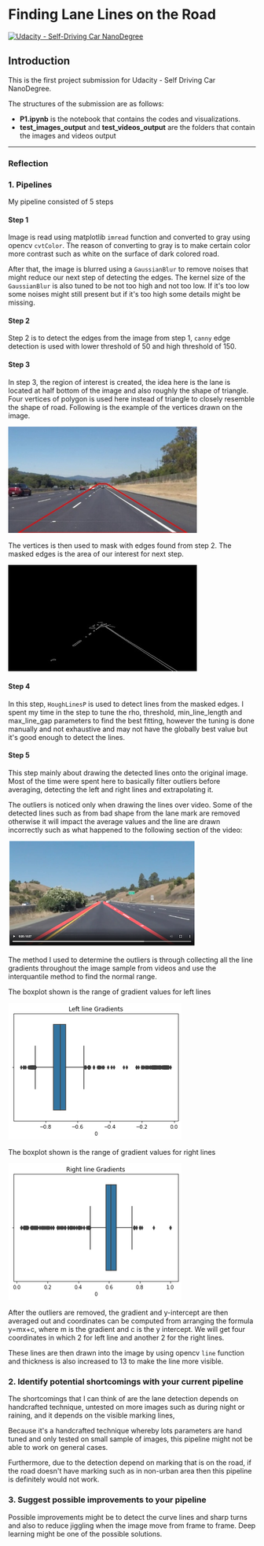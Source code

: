 # **Finding Lane Lines on the Road** 
[![Udacity - Self-Driving Car NanoDegree](https://s3.amazonaws.com/udacity-sdc/github/shield-carnd.svg)](http://www.udacity.com/drive)


## Introduction

This is the first project submission for Udacity - Self Driving Car NanoDegree.

The structures of the submission are as follows:

* **P1.ipynb** is the notebook that contains the codes and visualizations.
* **test_images_output** and **test_videos_output** are the folders that contain the images and videos output

---

### Reflection

### 1. Pipelines

My pipeline consisted of 5 steps

#### Step 1

Image is read using matplotlib `imread` function and converted to gray using opencv `cvtColor`. 
The reason of converting to gray is to make certain color more contrast such as white on the
surface of dark colored road. 

After that, the image is blurred using a `GaussianBlur` to remove
noises that might reduce our next step of detecting the edges. The kernel size of the `GaussianBlur`
is also tuned to be not too high and not too low. If it's too low some noises might still present but
if it's too high some details might be missing.

#### Step 2

Step 2 is to detect the edges from the image from step 1, 
`canny` edge detection is used with lower threshold of 50 
and high threshold of 150.

#### Step 3

In step 3, the region of interest is created, the idea here is the lane is located
at half bottom of the image and also roughly the shape of triangle. 
Four vertices of polygon is used here instead of triangle to closely resemble the shape of road. 
Following is the example of the vertices drawn on the image.

![alt text](report_images/roi.jpg)

The vertices is then used to mask with edges found from step 2. 
The masked edges is the area of our interest for next step.

![alt text](report_images/masked_edges.jpg)

#### Step 4

In this step, `HoughLinesP` is used to detect lines from the masked edges. I spent my time in the
step to tune the rho, threshold, min_line_length and max_line_gap parameters to find the best 
fitting, however the tuning is done manually and not exhaustive and may not have the globally
best value but it's good enough to detect the lines.

#### Step 5

This step mainly about drawing the detected lines onto the original image. Most of the time were spent
here to basically filter outliers before averaging, detecting the left and right 
lines and extrapolating it.

The outliers is noticed only when drawing the lines over video. Some of the detected lines such as from bad
shape from the lane mark are removed otherwise it will impact the average values and the line 
are drawn incorrectly such as what happened to the following section of the video:

![alt text](report_images/line-incorrect.png)

The method I used to determine the outliers is through collecting all the line gradients throughout the image sample from videos and use the interquantile method to find the normal range. 

The boxplot shown is the range of gradient values for left lines

![alt text](report_images/boxplot-left.png)

The boxplot shown is the range of gradient values for right lines

![alt text](report_images/boxplot-right.png)

After the outliers are removed, the gradient and y-intercept are then averaged out and coordinates
can be computed from arranging the formula y=mx+c, 
where m is the gradient and c is the y intercept. We will get four coordinates in which 2
for left line and another 2 for the right lines.

These lines are then drawn into the image by using opencv `line` function and thickness is also
increased to 13 to make the line more visible.



### 2. Identify potential shortcomings with your current pipeline

The shortcomings that I can think of are the lane detection depends on handcrafted
technique, untested on more images such as during night or raining, 
and it depends on the visible marking lines,

Because it's a handcrafted technique whereby lots parameters are hand tuned
and only tested on small sample of images, this pipeline might
not be able to work on general cases. 

Furthermore, due to the detection depend on marking that is  on the road, if the road doesn't
have marking such as in non-urban area then this pipeline is definitely would not work.



### 3. Suggest possible improvements to your pipeline

Possible improvements might be to detect the curve lines and sharp turns and also to reduce jiggling when the
image move from frame to frame. Deep learning might be one of the possible solutions.
